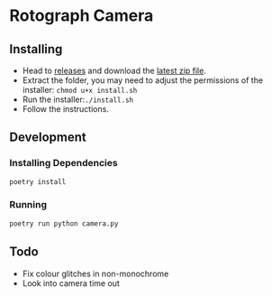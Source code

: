 # Rotograph Camera

## Installing

- Head to [releases](https://github.com/LucasLis/rotograph-camera/releases) and download the [latest zip file](https://github.com/LucasLis/rotograph-camera/releases/download/v1.0.0/rotograph-camera-1.0.zip).
- Extract the folder, you may need to adjust the permissions of the installer: `chmod u+x install.sh`
- Run the installer:`./install.sh`
- Follow the instructions.

## Development

### Installing Dependencies

```sh
poetry install
```

### Running

```sh
poetry run python camera.py
```

## Todo

- Fix colour glitches in non-monochrome
- Look into camera time out
